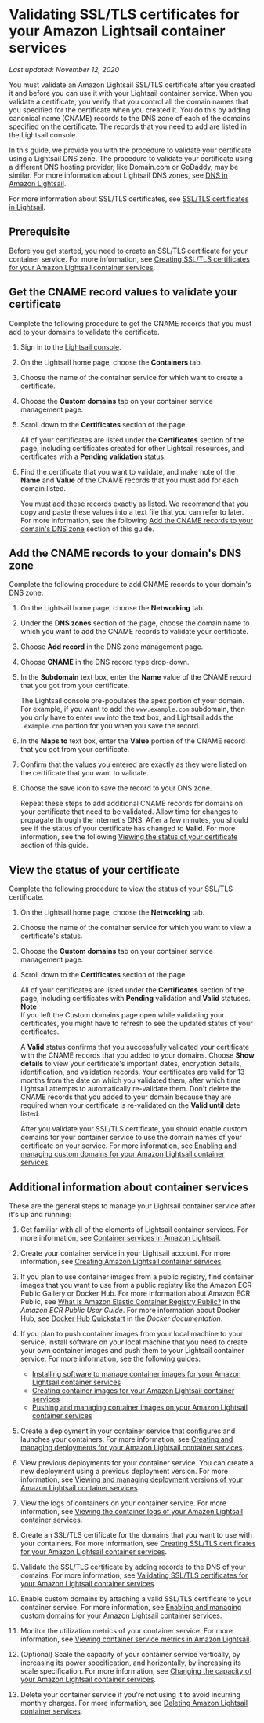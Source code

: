 # Validating SSL/TLS certificates for your Amazon Lightsail container services<a name="amazon-lightsail-validating-container-services-certificates"></a>

 *Last updated: November 12, 2020* 

You must validate an Amazon Lightsail SSL/TLS certificate after you created it and before you can use it with your Lightsail container service\. When you validate a certificate, you verify that you control all the domain names that you specified for the certificate when you created it\. You do this by adding canonical name \(CNAME\) records to the DNS zone of each of the domains specified on the certificate\. The records that you need to add are listed in the Lightsail console\.

In this guide, we provide you with the procedure to validate your certificate using a Lightsail DNS zone\. The procedure to validate your certificate using a different DNS hosting provider, like Domain\.com or GoDaddy, may be similar\. For more information about Lightsail DNS zones, see [DNS in Amazon Lightsail](understanding-dns-in-amazon-lightsail.md)\.

For more information about SSL/TLS certificates, see [SSL/TLS certificates in Lightsail](understanding-tls-ssl-certificates-in-lightsail-https.md)\.

## Prerequisite<a name="validating-container-service-certificate-prerequisite"></a>

Before you get started, you need to create an SSL/TLS certificate for your container service\. For more information, see [Creating SSL/TLS certificates for your Amazon Lightsail container services](amazon-lightsail-creating-container-services-certificates.md)\.

## Get the CNAME record values to validate your certificate<a name="get-container-service-certificate-cname"></a>

Complete the following procedure to get the CNAME records that you must add to your domains to validate the certificate\.

1. Sign in to the [Lightsail console](https://lightsail.aws.amazon.com/)\.

1. On the Lightsail home page, choose the **Containers** tab\.

1. Choose the name of the container service for which want to create a certificate\.

1. Choose the **Custom domains** tab on your container service management page\.

1. Scroll down to the **Certificates** section of the page\.

   All of your certificates are listed under the **Certificates** section of the page, including certificates created for other Lightsail resources, and certificates with a **Pending validation** status\.

1. Find the certificate that you want to validate, and make note of the **Name** and **Value** of the CNAME records that you must add for each domain listed\.

   You must add these records exactly as listed\. We recommend that you copy and paste these values into a text file that you can refer to later\. For more information, see the following [Add the CNAME records to your domain's DNS zone](#add-container-service-certificate-cname) section of this guide\.

## Add the CNAME records to your domain's DNS zone<a name="add-container-service-certificate-cname"></a>

Complete the following procedure to add CNAME records to your domain's DNS zone\.

1. On the Lightsail home page, choose the **Networking** tab\.

1. Under the **DNS zones** section of the page, choose the domain name to which you want to add the CNAME records to validate your certificate\.

1. Choose **Add record** in the DNS zone management page\.

1. Choose **CNAME** in the DNS record type drop\-down\.

1. In the **Subdomain** text box, enter the **Name** value of the CNAME record that you got from your certificate\.

   The Lightsail console pre\-populates the apex portion of your domain\. For example, if you want to add the `www.example.com` subdomain, then you only have to enter `www` into the text box, and Lightsail adds the `.example.com` portion for you when you save the record\.

1. In the **Maps to** text box, enter the **Value** portion of the CNAME record that you got from your certificate\.

1. Confirm that the values you entered are exactly as they were listed on the certificate that you want to validate\.

1. Choose the save icon to save the record to your DNS zone\.

   Repeat these steps to add additional CNAME records for domains on your certificate that need to be validated\. Allow time for changes to propagate through the internet's DNS\. After a few minutes, you should see if the status of your certificate has changed to **Valid**\. For more information, see the following [Viewing the status of your certificate](#view-container-service-certificate-status) section of this guide\.

## View the status of your certificate<a name="view-container-service-certificate-status"></a>

Complete the following procedure to view the status of your SSL/TLS certificate\.

1. On the Lightsail home page, choose the **Networking** tab\.

1. Choose the name of the container service for which you want to view a certificate's status\.

1. Choose the **Custom domains** tab on your container service management page\.

1. Scroll down to the **Certificates** section of the page\.

   All of your certificates are listed under the **Certificates** section of the page, including certificates with **Pending** validation and **Valid** statuses\.
**Note**  
If you left the Custom domains page open while validating your certificates, you might have to refresh to see the updated status of your certificates\.

   A **Valid** status confirms that you successfully validated your certificate with the CNAME records that you added to your domains\. Choose **Show details** to view your certificate's important dates, encryption details, identification, and validation records\. Your certificates are valid for 13 months from the date on which you validated them, after which time Lightsail attempts to automatically re\-validate them\. Don't delete the CNAME records that you added to your domain because they are required when your certificate is re\-validated on the **Valid until** date listed\.

   After you validate your SSL/TLS certificate, you should enable custom domains for your container service to use the domain names of your certificate on your service\. For more information, see [Enabling and managing custom domains for your Amazon Lightsail container services](amazon-lightsail-enabling-container-services-custom-domains.md)\.

## Additional information about container services<a name="validating-container-service-certificate-additional-info"></a>

These are the general steps to manage your Lightsail container service after it's up and running:

1. Get familiar with all of the elements of Lightsail container services\. For more information, see [Container services in Amazon Lightsail](amazon-lightsail-container-services.md)\.

1. Create your container service in your Lightsail account\. For more information, see [Creating Amazon Lightsail container services](amazon-lightsail-creating-container-services.md)\.

1. If you plan to use container images from a public registry, find container images that you want to use from a public registry like the Amazon ECR Public Gallery or Docker Hub\. For more information about Amazon ECR Public, see [What Is Amazon Elastic Container Registry Public?](https://docs.aws.amazon.com/AmazonECR/latest/public/what-is-ecr.html) in the *Amazon ECR Public User Guide*\. For more information about Docker Hub, see [Docker Hub Quickstart](https://docs.docker.com/docker-hub/) in the *Docker documentation*\.

1. If you plan to push container images from your local machine to your service, install software on your local machine that you need to create your own container images and push them to your Lightsail container service\. For more information, see the following guides:
   + [Installing software to manage container images for your Amazon Lightsail container services](amazon-lightsail-install-software.md)
   + [Creating container images for your Amazon Lightsail container services](amazon-lightsail-creating-container-images.md)
   + [Pushing and managing container images on your Amazon Lightsail container services](amazon-lightsail-pushing-container-images.md)

1. Create a deployment in your container service that configures and launches your containers\. For more information, see [Creating and managing deployments for your Amazon Lightsail container services](amazon-lightsail-container-services-deployments.md)\.

1. View previous deployments for your container service\. You can create a new deployment using a previous deployment version\. For more information, see [Viewing and managing deployment versions of your Amazon Lightsail container services](amazon-lightsail-container-services-deployment-versions.md)\.

1. View the logs of containers on your container service\. For more information, see [Viewing the container logs of your Amazon Lightsail container services](amazon-lightsail-viewing-container-service-container-logs.md)\.

1. Create an SSL/TLS certificate for the domains that you want to use with your containers\. For more information, see [Creating SSL/TLS certificates for your Amazon Lightsail container services](amazon-lightsail-creating-container-services-certificates.md)\.

1. Validate the SSL/TLS certificate by adding records to the DNS of your domains\. For more information, see [Validating SSL/TLS certificates for your Amazon Lightsail container services](#amazon-lightsail-validating-container-services-certificates)\.

1. Enable custom domains by attaching a valid SSL/TLS certificate to your container service\. For more information, see [Enabling and managing custom domains for your Amazon Lightsail container services](amazon-lightsail-enabling-container-services-custom-domains.md)\.

1. Monitor the utilization metrics of your container service\. For more information, see [Viewing container service metrics in Amazon Lightsail](amazon-lightsail-viewing-container-services-metrics.md)\.

1. \(Optional\) Scale the capacity of your container service vertically, by increasing its power specification, and horizontally, by increasing its scale specification\. For more information, see [Changing the capacity of your Amazon Lightsail container services](amazon-lightsail-changing-container-service-capacity.md)\.

1. Delete your container service if you're not using it to avoid incurring monthly charges\. For more information, see [Deleting Amazon Lightsail container services](amazon-lightsail-deleting-container-services.md)\.
